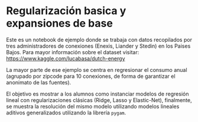 # Regularización basica y expansiones de base

Este es un notebook de ejemplo donde se trabaja con datos recopilados por tres administradores de conexiones (Enexis, Liander y Stedin) en los Paises Bajos. Para mayor información sobre el dataset visitar: https://www.kaggle.com/lucabasa/dutch-energy

La mayor parte de ese ejemplo se centra en regresionar el consumo anual (agrupado por zipcode para 10 conexiones, de forma de garantizar el anonimato de las fuentes).

El objetivo es mostrar a los alumnos como instanciar modelos de regresión lineal con regularizaciones clásicas (Ridge, Lasso y Elastic-Net), finalmente, se muestra la resolución del mismo modelo utilizando modelos lineales aditivos generalizados utilizando la librería `pygam`.